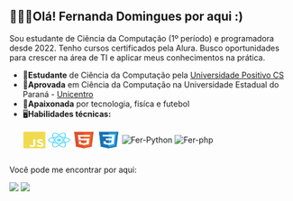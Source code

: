 ## 🙋🏽‍♀️Olá! Fernanda Domingues por aqui :)
Sou estudante de Ciência da Computação (1º período) e programadora desde 2022. Tenho cursos certificados pela Alura. Busco oportunidades para crescer na área de TI e aplicar meus conhecimentos na prática.

- 📑**Estudante** de Ciência da Computação pela [Universidade Positivo CS](https://www.up.edu.br/)
- 💁**Aprovada** em Ciência da Computação na Universidade Estadual do Paraná - [Unicentro](https://www3.unicentro.br/)
- 💟**Apaixonada** por tecnologia, fisíca e futebol
- 🖥️**Habilidades técnicas:**
  <div style="display: inline_block"><br>
  <img align="center" alt="Fer-Js" height="30" width="40" src="https://raw.githubusercontent.com/devicons/devicon/master/icons/javascript/javascript-plain.svg">
  <img align="center" alt="Fer-React" height="30" width="40" src="https://raw.githubusercontent.com/devicons/devicon/master/icons/react/react-original.svg">
  <img align="center" alt="Fer-HTML" height="30" width="40" src="https://raw.githubusercontent.com/devicons/devicon/master/icons/html5/html5-original.svg">
  <img align="center" alt="Fer-CSS" height="30" width="40" src="https://raw.githubusercontent.com/devicons/devicon/master/icons/css3/css3-original.svg">
  <img align="center" alt="Fer-Python" height="30" width="40" src="https://cdn.jsdelivr.net/gh/devicons/devicon@latest/icons/python/python-original.svg">
  <img align="center" alt="Fer-php" height= "50" width= "40" src= "https://cdn.jsdelivr.net/gh/devicons/devicon@latest/icons/php/php-original.svg" />   
    
</div>

##

Você pode me encontrar por aqui:

<dif>
  <a href="mailton:fernanda.domin19@gmail.com?subject=Assunto do Email&body=Corpo da mensagem"><img src="https://img.shields.io/badge/Gmail-D14836?style=for-the-badge&logo=gmail&logoColor=white="_blank"></a>
  <a href="https://www.linkedin.com/in/fernanda-domingues-santos-0986a9314" target="_blank"><img src="https://img.shields.io/badge/-LinkedIn-%230077B5?style=for-the-badge&logo=linkedin&logoColor=white" target="_blank"></a> 

  </dif>
